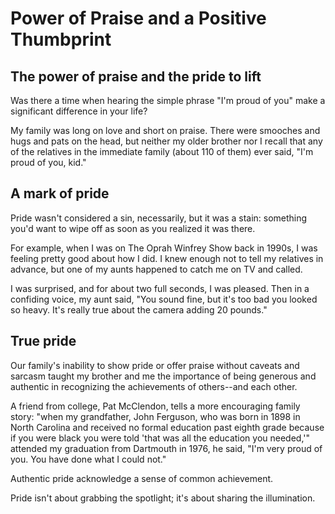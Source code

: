# Power of Praise and a Positive Thumbprint #

## The power of praise and the pride to lift ##

Was there a time when hearing the simple phrase "I'm proud of you" make a significant difference in your life?

My family was long on love and short on praise. There were smooches and hugs and pats on the head, but neither my older brother nor I recall that any of the relatives in the immediate family (about 110 of them) ever said, "I'm proud of you, kid."

## A mark of pride ##

Pride wasn't considered a sin, necessarily, but it was a stain: something you'd want to wipe off as soon as you realized it was there.


For example, when I was on The Oprah Winfrey Show back in 1990s, I was feeling pretty good about how I did. I knew enough not to tell my relatives in advance, but one  of my aunts happened to catch me on TV and called.

I was surprised, and for about two full seconds, I was pleased. Then in a confiding voice, my aunt said, "You sound fine, but it's too bad you looked so heavy. It's really true about the camera adding 20 pounds."

## True pride ##

Our family's inability to show pride or offer praise without caveats and sarcasm taught my brother and me the importance of being generous and authentic in recognizing the achievements of others--and each other.

A friend from college, Pat McClendon, tells a more encouraging family story: "when my grandfather, John Ferguson, who was born in 1898 in North Carolina and received no formal education past eighth grade because if you were black you were told 'that was all the education you needed,'" attended my graduation from Dartmouth in 1976, he said, "I'm very proud of you. You have done what I could not."

Authentic pride acknowledge a sense of common achievement.

Pride isn't about grabbing the spotlight; it's about sharing the illumination.
